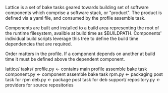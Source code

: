 Lattice is a set of bake tasks geared towards building set of software 
  components which comprise a software stack, or "product".  The product is 
  defined via a yaml file, and consumed by the profile assemble task.

  Components are built and installed to a build area representing the root of 
  the runtime filesystem, availble at build time as $BUILDPATH.  Components'
  individual build scripts leverage this tree to define the build time 
  dependencies that are required.  
  
  Order matters in the profile.  If a component depends on another at build time
  it must be defined above the dependent component.

lattice/ 
  tasks/
    profile.py       <- contains main profile assemble bake task
    component.py     <- component assemble bake task
    rpm.py           <- packaging post task for rpm
    deb.py           <- package post task for deb
  support/
    repository.py    <- providers for source repositories
